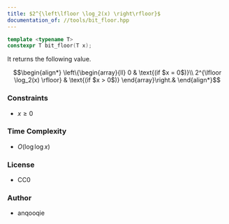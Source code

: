 ```yaml
---
title: $2^{\left\lfloor \log_2(x) \right\rfloor}$
documentation_of: //tools/bit_floor.hpp
---
```


```cpp
template <typename T>
constexpr T bit_floor(T x);
```

It returns the following value.

$$\begin{align*}
\left\{\begin{array}{ll}
0 & \text{(if $x = 0$)}\\
2^{\lfloor \log_2(x) \rfloor} & \text{(if $x > 0$)}
\end{array}\right.&
\end{align*}$$

### Constraints
- $x \geq 0$

### Time Complexity
- $O(\log\log x)$

### License
- CC0

### Author
- anqooqie
